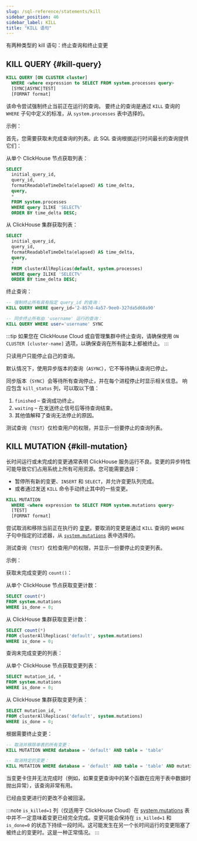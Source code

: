 ```yaml
---
slug: /sql-reference/statements/kill
sidebar_position: 46
sidebar_label: KILL
title: "KILL 语句"
---
```


有两种类型的 kill 语句：终止查询和终止变更

## KILL QUERY {#kill-query}

``` sql
KILL QUERY [ON CLUSTER cluster]
  WHERE <where expression to SELECT FROM system.processes query>
  [SYNC|ASYNC|TEST]
  [FORMAT format]
```

该命令尝试强制终止当前正在运行的查询。
要终止的查询是通过 `KILL` 查询的 `WHERE` 子句中定义的标准，从 `system.processes` 表中选择的。

示例：

首先，您需要获取未完成查询的列表。此 SQL 查询根据运行时间最长的查询提供它们：

从单个 ClickHouse 节点获取列表：
``` sql
SELECT
  initial_query_id,
  query_id,
  formatReadableTimeDelta(elapsed) AS time_delta,
  query,
  *
  FROM system.processes
  WHERE query ILIKE 'SELECT%'
  ORDER BY time_delta DESC;
```

从 ClickHouse 集群获取列表：
``` sql
SELECT
  initial_query_id,
  query_id,
  formatReadableTimeDelta(elapsed) AS time_delta,
  query,
  *
  FROM clusterAllReplicas(default, system.processes)
  WHERE query ILIKE 'SELECT%'
  ORDER BY time_delta DESC;
```

终止查询：
``` sql
-- 强制终止所有具有指定 query_id 的查询：
KILL QUERY WHERE query_id='2-857d-4a57-9ee0-327da5d60a90'

-- 同步终止所有由 'username' 运行的查询：
KILL QUERY WHERE user='username' SYNC
```

:::tip 
如果您在 ClickHouse Cloud 或自管理集群中终止查询，请确保使用 `ON CLUSTER [cluster-name]` 选项，以确保查询在所有副本上都被终止。
:::

只读用户只能停止自己的查询。

默认情况下，使用异步版本的查询（`ASYNC`），它不等待确认查询已停止。

同步版本（`SYNC`）会等待所有查询停止，并在每个进程停止时显示相关信息。
响应包含 `kill_status` 列，可以取以下值：

1.  `finished` – 查询成功终止。
2.  `waiting` – 在发送终止信号后等待查询结束。
3.  其他值解释了查询无法停止的原因。

测试查询（`TEST`）仅检查用户的权限，并显示一份要停止的查询列表。

## KILL MUTATION {#kill-mutation}

长时间运行或未完成的变更通常表明 ClickHouse 服务运行不良。变更的异步特性可能导致它们占用系统上所有可用资源。您可能需要选择：

- 暂停所有新的变更、`INSERT` 和 `SELECT`，并允许变更队列完成。
- 或者通过发送 `KILL` 命令手动终止其中的一些变更。

``` sql
KILL MUTATION
  WHERE <where expression to SELECT FROM system.mutations query>
  [TEST]
  [FORMAT format]
```

尝试取消和移除当前正在执行的 [变更](/sql-reference/statements/alter#mutations)。要取消的变更是通过 `KILL` 查询的 `WHERE` 子句中指定的过滤器，从 [`system.mutations`](/operations/system-tables/mutations) 表中选择的。

测试查询（`TEST`）仅检查用户的权限，并显示一份要停止的变更列表。

示例：

获取未完成变更的 `count()`：

从单个 ClickHouse 节点获取变更计数：
``` sql
SELECT count(*)
FROM system.mutations
WHERE is_done = 0;
```

从 ClickHouse 集群获取变更计数：
``` sql
SELECT count(*)
FROM clusterAllReplicas('default', system.mutations)
WHERE is_done = 0;
```

查询未完成变更的列表：

从单个 ClickHouse 节点获取变更列表：
``` sql
SELECT mutation_id, *
FROM system.mutations
WHERE is_done = 0;
```

从 ClickHouse 集群获取变更列表：
``` sql
SELECT mutation_id, *
FROM clusterAllReplicas('default', system.mutations)
WHERE is_done = 0;
```

根据需要终止变更：
``` sql
-- 取消并移除单表的所有变更：
KILL MUTATION WHERE database = 'default' AND table = 'table'

-- 取消特定的变更：
KILL MUTATION WHERE database = 'default' AND table = 'table' AND mutation_id = 'mutation_3.txt'
```

当变更卡住并无法完成时（例如，如果变更查询中的某个函数在应用于表中数据时抛出异常），该查询非常有用。

已经由变更进行的更改不会被回滚。

:::note 
`is_killed=1` 列（仅适用于 ClickHouse Cloud）在 [system.mutations](/operations/system-tables/mutations) 表中并不一定意味着变更已经完全完成。变更可能会保持在 `is_killed=1` 和 `is_done=0` 的状态下持续一段时间。这可能发生在另一个长时间运行的变更阻塞了被终止的变更时。这是一种正常情况。
:::
